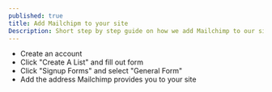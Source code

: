 ```yaml
---
published: true
title: Add Mailchipm to your site
Description: Short step by step guide on how we add Mailchimp to our sites
---
```


* Create an account
* Click "Create A List" and fill out form
* Click "Signup Forms" and select "General Form"
* Add the address Mailchimp provides you to your site
